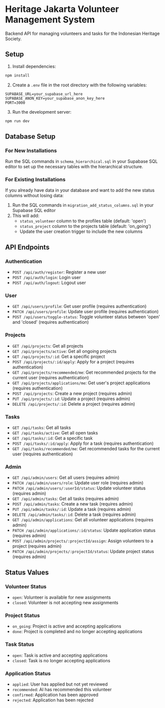 # Heritage Jakarta Volunteer Management System

Backend API for managing volunteers and tasks for the Indonesian Heritage Society.

## Setup

1. Install dependencies:
```bash
npm install
```

2. Create a `.env` file in the root directory with the following variables:
```
SUPABASE_URL=your_supabase_url_here
SUPABASE_ANON_KEY=your_supabase_anon_key_here
PORT=3000
```

3. Run the development server:
```bash
npm run dev
```

## Database Setup

### For New Installations
Run the SQL commands in `schema_hierarchical.sql` in your Supabase SQL editor to set up the necessary tables with the hierarchical structure.

### For Existing Installations
If you already have data in your database and want to add the new status columns without losing data:

1. Run the SQL commands in `migration_add_status_columns.sql` in your Supabase SQL editor
2. This will add:
   - `status_volunteer` column to the profiles table (default: 'open')
   - `status_project` column to the projects table (default: 'on_going')
   - Update the user creation trigger to include the new columns


## API Endpoints

### Authentication
- `POST /api/auth/register`: Register a new user
- `POST /api/auth/login`: Login user
- `POST /api/auth/logout`: Logout user

### User
- `GET /api/users/profile`: Get user profile (requires authentication)
- `PATCH /api/users/profile`: Update user profile (requires authentication)
- `POST /api/users/toggle-status`: Toggle volunteer status between 'open' and 'closed' (requires authentication)

### Projects
- `GET /api/projects`: Get all projects
- `GET /api/projects/active`: Get all ongoing projects
- `GET /api/projects/:id`: Get a specific project
- `POST /api/projects/:id/apply`: Apply for a project (requires authentication)
- `GET /api/projects/recommended/me`: Get recommended projects for the current user (requires authentication)
- `GET /api/projects/applications/me`: Get user's project applications (requires authentication)
- `POST /api/projects`: Create a new project (requires admin)
- `PUT /api/projects/:id`: Update a project (requires admin)
- `DELETE /api/projects/:id`: Delete a project (requires admin)

### Tasks
- `GET /api/tasks`: Get all tasks
- `GET /api/tasks/active`: Get all open tasks
- `GET /api/tasks/:id`: Get a specific task
- `POST /api/tasks/:id/apply`: Apply for a task (requires authentication)
- `GET /api/tasks/recommended/me`: Get recommended tasks for the current user (requires authentication)

### Admin
- `GET /api/admin/users`: Get all users (requires admin)
- `PATCH /api/admin/users/role`: Update user role (requires admin)
- `PATCH /api/admin/users/:userId/status`: Update volunteer status (requires admin)
- `GET /api/admin/tasks`: Get all tasks (requires admin)
- `POST /api/admin/tasks`: Create a new task (requires admin)
- `PUT /api/admin/tasks/:id`: Update a task (requires admin)
- `DELETE /api/admin/tasks/:id`: Delete a task (requires admin)
- `GET /api/admin/applications`: Get all volunteer applications (requires admin)
- `PATCH /api/admin/applications/:id/status`: Update application status (requires admin)
- `POST /api/admin/projects/:projectId/assign`: Assign volunteers to a project (requires admin)
- `PATCH /api/admin/projects/:projectId/status`: Update project status (requires admin)

## Status Values

### Volunteer Status
- `open`: Volunteer is available for new assignments
- `closed`: Volunteer is not accepting new assignments

### Project Status
- `on_going`: Project is active and accepting applications
- `done`: Project is completed and no longer accepting applications

### Task Status
- `open`: Task is active and accepting applications
- `closed`: Task is no longer accepting applications

### Application Status
- `applied`: User has applied but not yet reviewed
- `recommended`: AI has recommended this volunteer
- `confirmed`: Application has been approved
- `rejected`: Application has been rejected